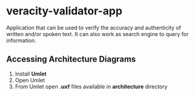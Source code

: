 # veracity-validator-app
Application that can be used to verify the accuracy and authenticity of written and/or spoken text. It can also work as search engine to query for information.

## Accessing Architecture Diagrams ##
1. Install **Umlet**
2. Open Umlet
3. From Umlet open **.uxf** files available in **architecture** directory
